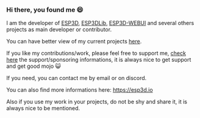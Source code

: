 ### Hi there, you found me 😄

I am the developer of [ESP3D](https://github.com/luc-github/ESP3D), [ESP3DLib](https://github.com/luc-github/ESP3DLib), [ESP3D-WEBUI](https://github.com/luc-github/ESP3D-WEBUI) and several others projects as main developer or contributor.

You can have better view of my current projects [here](https://github.com/luc-github/esp3d-portfolio/blob/main/README.md).

If you like my contributions/work, please feel free to support me, [check here](htps://esp3d.io/sponsoring) the support/sponsoring informations, it is always nice to get support and get good mojo 😺 

If you need, you can contact me by email or on discord.

You can also find more informations here: https://esp3d.io

Also if you use my work in your projects, do not be shy and share it, it is always nice to be mentioned.   


